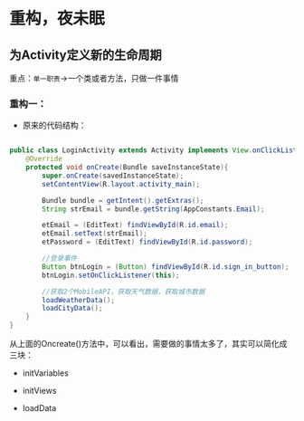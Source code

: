 # 重构，夜未眠

## 为Activity定义新的生命周期

重点：`单一职责`->一个类或者方法，只做一件事情

### 重构一：

+ 原来的代码结构：

```java

public class LoginActivity extends Activity implements View.onClickListener{
    @Override
    protected void onCreate(Bundle saveInstanceState){
        super.onCreate(savedInstanceState);
        setContentView(R.layout.activity_main);

        Bundle bundle = getIntent().getExtras();
        String strEmail = bundle.getString(AppConstants.Email);

        etEmail = (EditText) findViewById(R.id.email);
        etEmail.setText(strEmail);
        etPassword = (EditText) findViewById(R.id.password);

        //登录事件
        Button btnLogin = (Button) findViewById(R.id.sign_in_button);
        btnLogin.setOnClickListener(this);

        //获取2个MobileAPI，获取天气数据，获取城市数据
        loadWeatherData();
        loadCityData();
    }
}

```

从上面的Oncreate()方法中，可以看出，需要做的事情太多了，其实可以简化成三块：

+ initVariables

+ initViews

+ loadData